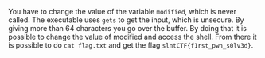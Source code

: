 You have to change the value of the variable `modified`, which is never called.
The executable uses `gets` to get the input, which is unsecure.
By giving more than 64 characters you go over the buffer.
By doing that it is possible to change the value of modified and access the shell.
From there it is possible to do `cat flag.txt` and get the flag `slntCTF{f1rst_pwn_s0lv3d}`.
